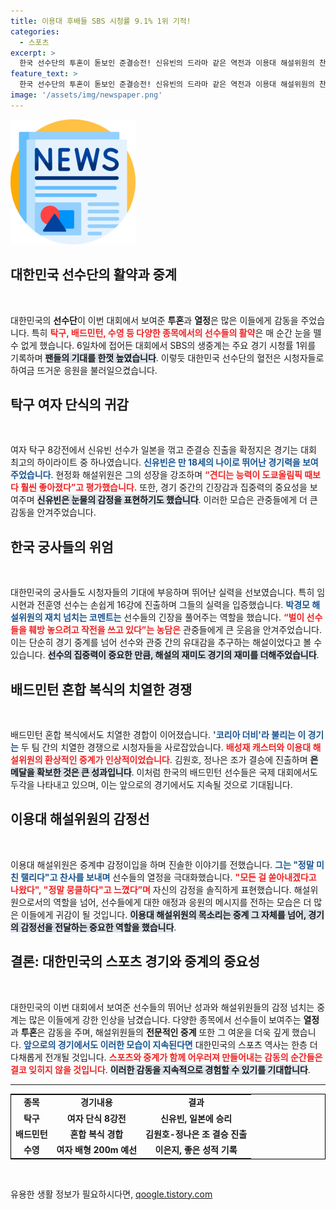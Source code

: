 ```yaml
---
title: 이용대 후배들 SBS 시청률 9.1% 1위 기적!
categories:
  - 스포츠
excerpt: >
  한국 선수단의 투혼이 돋보인 준결승전! 신유빈의 드라마 같은 역전과 이용대 해설위원의 찬사까지, 감동의 순간들이 시청률 1위를 이끌어냈다. 놓치지 마세요!
feature_text: >
  한국 선수단의 투혼이 돋보인 준결승전! 신유빈의 드라마 같은 역전과 이용대 해설위원의 찬사까지, 감동의 순간들이 시청률 1위를 이끌어냈다. 놓치지 마세요!
image: '/assets/img/newspaper.png'
---
```


<p><img src="/assets/img/newspaper.png" alt="kimp 속보" /></p>

<h2 data-ke-size="size26">대한민국 선수단의 활약과 중계</h2>

<p data-ke-size="size16">&nbsp;</p>

<p>대한민국의 <b>선수단</b>이 이번 대회에서 보여준 <b>투혼</b>과 <b>열정</b>은 많은 이들에게 감동을 주었습니다. 특히 <b><span style="color: #ee2323;">탁구, 배드민턴, 수영 등 다양한 종목에서의 선수들의 활약</span></b>은 매 순간 눈을 뗄 수 없게 했습니다. 6일차에 접어든 대회에서 SBS의 생중계는 주요 경기 시청률 1위를 기록하며 <b><span style="background-color: #21538527;">팬들의 기대를 한껏 높였습니다</span></b>. 이렇듯 대한민국 선수단의 혈전은 시청자들로 하여금 뜨거운 응원을 불러일으켰습니다.</p></p>

<h2 data-ke-size="size26">탁구 여자 단식의 귀감</h2>

<p data-ke-size="size16">&nbsp;</p>

<p>여자 탁구 8강전에서 신유빈 선수가 일본을 꺾고 준결승 진출을 확정지은 경기는 대회 최고의 하이라이트 중 하나였습니다. <b><span style="color: #1a5490;">신유빈은 만 18세의 나이로 뛰어난 경기력을 보여주었습니다</span></b>. 현정화 해설위원은 그의 성장을 강조하며 <b><span style="color: #ee2323;">“견디는 능력이 도쿄올림픽 때보다 훨씬 좋아졌다”고 평가했습니다.</span></b> 또한, 경기 중간의 긴장감과 집중력의 중요성을 보여주며 <b><span style="background-color: #21538527;">신유빈은 눈물의 감정을 표현하기도 했습니다</span></b>. 이러한 모습은 관중들에게 더 큰 감동을 안겨주었습니다.</p></p>

<h2 data-ke-size="size26">한국 궁사들의 위엄</h2>

<p data-ke-size="size16">&nbsp;</p>

<p>대한민국의 궁사들도 시청자들의 기대에 부응하며 뛰어난 실력을 선보였습니다. 특히 임시현과 전훈영 선수는 손쉽게 16강에 진출하며 그들의 실력을 입증했습니다. <b><span style="color: #1a5490;">박경모 해설위원의 재치 넘치는 코멘트는</span></b> 선수들의 긴장을 풀어주는 역할을 했습니다. <b><span style="color: #ee2323;">“벌이 선수들을 훼방 놓으려고 작전을 쓰고 있다”는 농담은</span></b> 관중들에게 큰 웃음을 안겨주었습니다. 이는 단순히 경기 중계를 넘어 선수와 관중 간의 유대감을 추구하는 해설이었다고 볼 수 있습니다. <b><span style="background-color: #21538527;">선수의 집중력이 중요한 만큼, 해설의 재미도 경기의 재미를 더해주었습니다</span></b>.</p></p>

<h2 data-ke-size="size26">배드민턴 혼합 복식의 치열한 경쟁</h2>

<p data-ke-size="size16">&nbsp;</p>

<p>배드민턴 혼합 복식에서도 치열한 경합이 이어졌습니다. <b><span style="color: #1a5490;">'코리아 더비'라 불리는 이 경기는</span></b> 두 팀 간의 치열한 경쟁으로 시청자들을 사로잡았습니다. <b><span style="color: #ee2323;">배성재 캐스터와 이용대 해설위원의 환상적인 중계가 인상적이었습니다</span></b>. 김원호, 정나은 조가 결승에 진출하며 <b><span style="background-color: #21538527;">은메달을 확보한 것은 큰 성과입니다</span></b>. 이처럼 한국의 배드민턴 선수들은 국제 대회에서도 두각을 나타내고 있으며, 이는 앞으로의 경기에서도 지속될 것으로 기대됩니다.</p></p>

<h2 data-ke-size="size26">이용대 해설위원의 감정선</h2>

<p data-ke-size="size16">&nbsp;</p>

<p>이용대 해설위원은 중계中 감정이입을 하며 진솔한 이야기를 전했습니다. <b><span style="color: #1a5490;">그는 "정말 미친 랠리다"고 찬사를 보내며</span></b> 선수들의 열정을 극대화했습니다. <b><span style="color: #ee2323;">"모든 걸 쏟아내겠다고 나왔다", "정말 뭉클하다"고 느꼈다”며</span></b> 자신의 감정을 솔직하게 표현했습니다. 해설위원으로서의 역할을 넘어, 선수들에게 대한 애정과 응원의 메시지를 전하는 모습은 더 많은 이들에게 귀감이 될 것입니다. <b><span style="background-color: #21538527;">이용대 해설위원의 목소리는 중계 그 자체를 넘어, 경기의 감정선을 전달하는 중요한 역할을 했습니다</span></b>.</p></p>

<h2 data-ke-size="size26">결론: 대한민국의 스포츠 경기와 중계의 중요성</h2>

<p data-ke-size="size16">&nbsp;</p>

<p>대한민국의 이번 대회에서 보여준 선수들의 뛰어난 성과와 해설위원들의 감정 넘치는 중계는 많은 이들에게 강한 인상을 남겼습니다. 다양한 종목에서 선수들이 보여주는 <b>열정</b>과 <b>투혼</b>은 감동을 주며, 해설위원들의 <b>전문적인 중계</b> 또한 그 여운을 더욱 깊게 했습니다. <b><span style="color: #1a5490;">앞으로의 경기에서도 이러한 모습이 지속된다면</span></b> 대한민국의 스포츠 역사는 한층 더 다채롭게 전개될 것입니다. <b><span style="color: #ee2323;">스포츠와 중계가 함께 어우러져 만들어내는 감동의 순간들은 결코 잊히지 않을 것입니다</span></b>. <b><span style="background-color: #21538527;">이러한 감동을 지속적으로 경험할 수 있기를 기대합니다</span></b>.</p></p>

<hr>

<table style="width: 100%; border-collapse: collapse;border: 1px solid #000;">
  <tr>
    <td style="text-align: center; height: 17px;"><b>종목</b></td>
    <td style="text-align: center; height: 17px;"><b>경기내용</b></td>
    <td style="text-align: center; height: 17px;"><b>결과</b></td>
  </tr>
  <tr>
    <td style="text-align: center; height: 17px;"><b>탁구</b></td>
    <td style="text-align: center; height: 17px;"><b>여자 단식 8강전</b></td>
    <td style="text-align: center; height: 17px;"><b>신유빈, 일본에 승리</b></td>
  </tr>
  <tr>
    <td style="text-align: center; height: 17px;"><b>배드민턴</b></td>
    <td style="text-align: center; height: 17px;"><b>혼합 복식 경합</b></td>
    <td style="text-align: center; height: 17px;"><b>김원호-정나은 조 결승 진출</b></td>
  </tr>
  <tr>
    <td style="text-align: center; height: 17px;"><b>수영</b></td>
    <td style="text-align: center; height: 17px;"><b>여자 배형 200m 예선</b></td>
    <td style="text-align: center; height: 17px;"><b>이은지, 좋은 성적 기록</b></td>
  </tr>
</table>

<p data-ke-size="size16">&nbsp;</p>
유용한 생활 정보가 필요하시다면, <a href="https://qoogle.tistory.com" rel="dofollow">qoogle.tistory.com</a>


